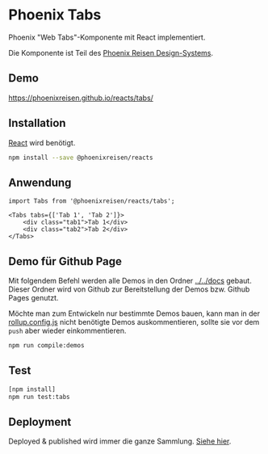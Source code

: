 # Phoenix Tabs

Phoenix "Web Tabs"-Komponente mit React implementiert.

Die Komponente ist Teil des [Phoenix Reisen Design-Systems](https://design-system.phoenixreisen.net).

## Demo

https://phoenixreisen.github.io/reacts/tabs/

## Installation

[React](https://reactjs.org/) wird benötigt.

```bash
npm install --save @phoenixreisen/reacts
```

## Anwendung

```tsx
import Tabs from '@phoenixreisen/reacts/tabs';

<Tabs tabs={['Tab 1', 'Tab 2']}>
    <div class="tab1">Tab 1</div>
    <div class="tab2">Tab 2</div>
</Tabs>
```

## Demo für Github Page

Mit folgendem Befehl werden alle Demos in den Ordner [../../docs](../../docs) gebaut. Dieser Ordner wird von Github zur Bereitstellung der Demos bzw. Github Pages genutzt.

Möchte man zum Entwickeln nur bestimmte Demos bauen, kann man in der [rollup.config.js](../../rollup.config.js) nicht benötigte Demos auskommentieren, sollte sie vor dem `push` aber wieder einkommentieren.

```bash
npm run compile:demos
```

## Test

```bash
[npm install]
npm run test:tabs
```

## Deployment

Deployed & published wird immer die ganze Sammlung. [Siehe hier](../../README.md).